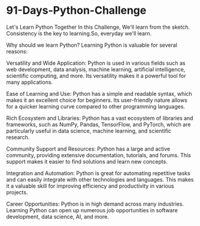 # 91-Days-Python-Challenge
Let's Learn Python Together
In this Challenge, We'll learn from the sketch. Consistency is the key to learning.So, everyday we'll learn.

Why should we learn Python?
Learning Python is valuable for several reasons:

Versatility and Wide Application: Python is used in various fields such as web development, data analysis, machine learning, artificial intelligence, scientific computing, and more. Its versatility makes it a powerful tool for many applications.

Ease of Learning and Use: Python has a simple and readable syntax, which makes it an excellent choice for beginners. Its user-friendly nature allows for a quicker learning curve compared to other programming languages.

Rich Ecosystem and Libraries: Python has a vast ecosystem of libraries and frameworks, such as NumPy, Pandas, TensorFlow, and PyTorch, which are particularly useful in data science, machine learning, and scientific research.

Community Support and Resources: Python has a large and active community, providing extensive documentation, tutorials, and forums. This support makes it easier to find solutions and learn new concepts.

Integration and Automation: Python is great for automating repetitive tasks and can easily integrate with other technologies and languages. This makes it a valuable skill for improving efficiency and productivity in various projects.

Career Opportunities: Python is in high demand across many industries. Learning Python can open up numerous job opportunities in software development, data science, AI, and more.
